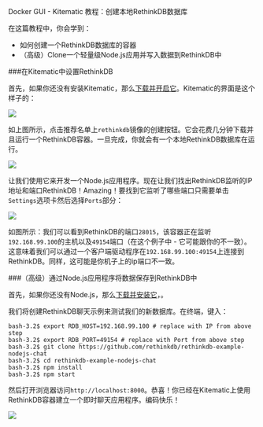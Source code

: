 Docker GUI - Kitematic 教程：创建本地RethinkDB数据库

在这篇教程中，你会学到：
* 如何创建一个RethinkDB数据库的容器
* （高级）Clone一个轻量级Node.js应用并写入数据到RethinkDB中

###在Kitematic中设置RethinkDB

首先，如果你还没有安装Kitematic，那么[下载并开启它](https://kitematic.com/download/)。Kitematic的界面是这个样子的：

![](https://cloud.githubusercontent.com/assets/251292/6476332/86134a50-c1e2-11e4-890f-d0973fa68c84.png)

如上图所示，点击推荐名单上`rethinkdb`镜像的创建按钮。它会花费几分钟下载并且运行一个RethinkDB容器。一旦完成，你就会有一个本地RethinkDB数据库在运行。

![](https://cloud.githubusercontent.com/assets/251292/6476343/a05ee16c-c1e2-11e4-9816-01a7811c4ca3.png)

让我们使用它来开发一个Node.js应用程序。现在让我们找出RethinkDB监听的IP地址和端口RethinkDB！Amazing！要找到它监听了哪些端口只需要单击`Settings`选项卡然后选择`Ports`部分：

![](https://cloud.githubusercontent.com/assets/251292/6477156/f3a6a41c-c1ed-11e4-8c75-a3a629c2482e.png)

如图所示：我们可以看到RethinkDB的端口`28015`，该容器正在监听`192.168.99.100`的主机以及`49154`端口（在这个例子中 - 它可能跟你的不一致）。这意味着我们可以通过一个客户端驱动程序在`192.168.99.100:49154`上连接到RethinkDB。同样，这可能是你机子上的ip端口不一致。

###（高级）通过Node.js应用程序将数据保存到RethinkDB中

首先，如果你还没有Node.js，那么[下载并安装它](http://nodejs.org/)，。

我们将创建RethinkDB聊天示例来测试我们的新数据库。在终端，键入：

```
bash-3.2$ export RDB_HOST=192.168.99.100 # replace with IP from above step
bash-3.2$ export RDB_PORT=49154 # replace with Port from above step
bash-3.2$ git clone https://github.com/rethinkdb/rethinkdb-example-nodejs-chat
bash-3.2$ cd rethinkdb-example-nodejs-chat
bash-3.2$ npm install
bash-3.2$ npm start
```

然后打开浏览器访问`http://localhost:8000`。恭喜！你已经在Kitematic上使用RethinkDB容器建立一个即时聊天应用程序。编码快乐！

![](https://cloud.githubusercontent.com/assets/251292/6477241/efd20074-c1ee-11e4-8943-c19318f2083d.png)
